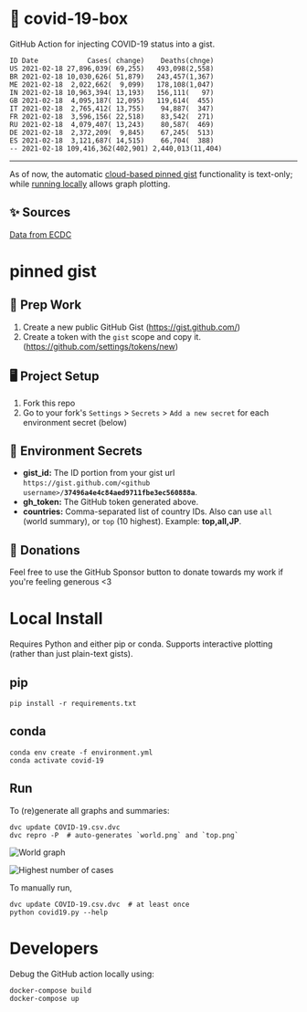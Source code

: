 # 🏥 covid-19-box

GitHub Action for injecting COVID-19 status into a gist.

```
ID Date            Cases( change)    Deaths(chnge)
US 2021-02-18 27,896,039( 69,255)   493,098(2,558)
BR 2021-02-18 10,030,626( 51,879)   243,457(1,367)
ME 2021-02-18  2,022,662(  9,099)   178,108(1,047)
IN 2021-02-18 10,963,394( 13,193)   156,111(   97)
GB 2021-02-18  4,095,187( 12,095)   119,614(  455)
IT 2021-02-18  2,765,412( 13,755)    94,887(  347)
FR 2021-02-18  3,596,156( 22,518)    83,542(  271)
RU 2021-02-18  4,079,407( 13,243)    80,587(  469)
DE 2021-02-18  2,372,209(  9,845)    67,245(  513)
ES 2021-02-18  3,121,687( 14,515)    66,704(  388)
-- 2021-02-18 109,416,362(402,901) 2,440,013(11,404)
```

---

As of now, the automatic [cloud-based pinned gist](#pinned-gist) functionality is text-only;
while [running locally](#local-install) allows graph plotting.

## ✨ Sources

[Data from ECDC](https://www.ecdc.europa.eu/en/publications-data/download-todays-data-geographic-distribution-covid-19-cases-worldwide)

# pinned gist

## 🎒 Prep Work
1. Create a new public GitHub Gist (https://gist.github.com/)
1. Create a token with the `gist` scope and copy it. (https://github.com/settings/tokens/new)

## 🖥 Project Setup
1. Fork this repo
1. Go to your fork's `Settings` > `Secrets` > `Add a new secret` for each environment secret (below)

## 🤫 Environment Secrets
- **gist_id:** The ID portion from your gist url `https://gist.github.com/<github username>/`**`37496a4e4c84aed9711fbe3ec560888a`**.
- **gh_token:** The GitHub token generated above.
- **countries:** Comma-separated list of country IDs. Also can use `all` (world summary), or `top` (10 highest). Example: **top,all,JP**.

## 💸 Donations

Feel free to use the GitHub Sponsor button to donate towards my work if you're feeling generous <3

# Local Install

Requires Python and either pip or conda. Supports interactive plotting (rather than just plain-text gists).

## pip

```
pip install -r requirements.txt
```

## conda

```
conda env create -f environment.yml
conda activate covid-19
```

## Run

To (re)generate all graphs and summaries:

```
dvc update COVID-19.csv.dvc
dvc repro -P  # auto-generates `world.png` and `top.png`
```

![World graph](world.png)

![Highest number of cases](top.png)

To manually run,

```
dvc update COVID-19.csv.dvc  # at least once
python covid19.py --help
```

# Developers

Debug the GitHub action locally using:

```
docker-compose build
docker-compose up
```
